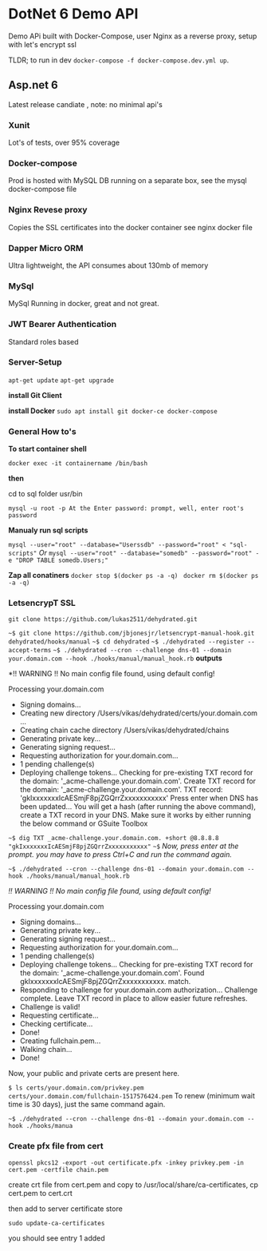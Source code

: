 # DotNet 6 Demo API

Demo APi built with Docker-Compose, user Nginx as a reverse proxy, setup with let's encrypt ssl

TLDR; to run in dev `docker-compose -f docker-compose.dev.yml up`.

## Asp.net 6

Latest release candiate , note: no minimal api's

### Xunit

Lot's of tests, over 95% coverage

### Docker-compose

Prod is hosted with MySQL DB running on a separate box, see the mysql docker-compose file

### Nginx Revese proxy

Copies the SSL certificates into the docker container see nginx docker file

### Dapper Micro ORM

Ultra lightweight, the API consumes about 130mb of memory

### MySql

MySql Running in docker, great and not great.

### JWT Bearer Authentication
Standard roles based


### Server-Setup
`apt-get update`
`apt-get upgrade`

**install Git Client**

**install Docker**
`sudo apt install git docker-ce docker-compose`

### General How to's

**To start container shell**

`docker exec -it containername /bin/bash`

**then**

cd to sql folder usr/bin

`mysql -u root -p At the Enter password: prompt, well, enter root's password`

**Manualy run sql scripts**

 `mysql --user="root" --database="Userssdb" --password="root" < "sql-scripts"`
*Or*
 `mysql --user="root" --database="somedb" --password="root" -e "DROP TABLE somedb.Users;"`

**Zap all conatiners**
 `docker stop $(docker ps -a -q) `
 `docker rm $(docker ps -a -q) `

### LetsencrypT SSL

  `git clone https://github.com/lukas2511/dehydrated.git `
  
`~$ git clone https://github.com/jbjonesjr/letsencrypt-manual-hook.git dehydrated/hooks/manual`
`~$ cd dehydrated`
`~$ ./dehydrated --register --accept-terms`
`~$ ./dehydrated --cron --challenge dns-01 --domain your.domain.com --hook ./hooks/manual/manual_hook.rb`
**outputs**

*!! WARNING !! No main config file found, using default config!

Processing your.domain.com
 + Signing domains...
 + Creating new directory /Users/vikas/dehydrated/certs/your.domain.com ...
 + Creating chain cache directory /Users/vikas/dehydrated/chains
 + Generating private key...
 + Generating signing request...
 + Requesting authorization for your.domain.com...
 + 1 pending challenge(s)
 + Deploying challenge tokens...
Checking for pre-existing TXT record for the domain: '_acme-challenge.your.domain.com'.
Create TXT record for the domain: '_acme-challenge.your.domain.com'. TXT record:
'gkIxxxxxxxIcAESmjF8pjZGQrrZxxxxxxxxxxx'
Press enter when DNS has been updated...
You will get a hash (after running the above command), create a TXT record in your DNS. Make sure it works by either running the below command or GSuite Toolbox

`~$ dig TXT _acme-challenge.your.domain.com. +short @8.8.8.8`
`"gkIxxxxxxxIcAESmjF8pjZGQrrZxxxxxxxxxxx"`
`~$`
*Now, press enter at the prompt. you may have to press Ctrl+C and run the command again.*

`~$ ./dehydrated --cron --challenge dns-01 --domain your.domain.com --hook ./hooks/manual/manual_hook.rb`


 *!! WARNING !! No main config file found, using default config!*

Processing your.domain.com
 + Signing domains...
 + Generating private key...
 + Generating signing request...
 + Requesting authorization for your.domain.com...
 + 1 pending challenge(s)
 + Deploying challenge tokens...
Checking for pre-existing TXT record for the domain: '_acme-challenge.your.domain.com'.
Found gkIxxxxxxxIcAESmjF8pjZGQrrZxxxxxxxxxxx. match.
 + Responding to challenge for your.domain.com authorization...
Challenge complete. Leave TXT record in place to allow easier future refreshes.
 + Challenge is valid!
 + Requesting certificate...
 + Checking certificate...
 + Done!
 + Creating fullchain.pem... 
 + Walking chain...
 + Done!

Now, your public and private certs are present here.

`$ ls certs/your.domain.com/privkey.pem certs/your.domain.com/fullchain-1517576424.pem`
To renew (minimum wait time is 30 days), just the same command again.

`~$ ./dehydrated --cron --challenge dns-01 --domain your.domain.com --hook ./hooks/manua`

### Create pfx file from cert

`openssl pkcs12 -export -out certificate.pfx -inkey privkey.pem -in cert.pem -certfile chain.pem`

create crt file from cert.pem and copy to /usr/local/share/ca-certificates, cp cert.pem to cert.crt

then add to server certificate store

`sudo update-ca-certificates`

you should see entry 1 added




